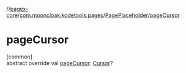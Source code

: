 //[pagex-core](../../../index.md)/[com.mooncloak.kodetools.pagex](../index.md)/[PagePlaceholder](index.md)/[pageCursor](page-cursor.md)

# pageCursor

[common]\
abstract override val [pageCursor](page-cursor.md): [Cursor](../-cursor/index.md)?
